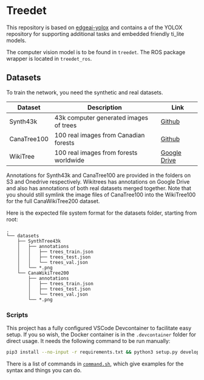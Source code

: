 # Treedet
This repository is based on [edgeai-yolox](https://github.com/TexasInstruments/edgeai-yolox) and contains a  of the YOLOX repository for supporting additional tasks and embedded friendly ti_lite models.

The computer vision model is to be found in `treedet`. The ROS package wrapper is located in `treedet_ros`.

## Datasets

To train the network, you need the synthetic and real datasets.

| Dataset     | Description                            | Link                                                                                                 |
| ----------- | -------------------------------------- | ---------------------------------------------------------------------------------------------------- |
| Synth43k    | 43k computer generated images of trees | [Github](https://github.com/norlab-ulaval/PercepTreeV1)                                              |
| CanaTree100 | 100 real images from Canadian forests  | [Github](https://github.com/norlab-ulaval/PercepTreeV1)                                              |
| WikiTree    | 100 real images from forests worldwide | [Google Drive](https://drive.google.com/drive/folders/1CBwYHaWVl0_Li1czkcmdCc6V6Mw0ee8D?usp=sharing) |

Annotations for Synth43k and CanaTree100 are provided in the folders on S3 and Onedrive respectively. Wikitrees has annotations on Google Drive and also has annotations of both real datasets merged together. Note that you should still symlink the image files of CanaTree100 into the WikiTree100 for the full CanaWikiTree200 dataset.

Here is the expected file system format for the datasets folder, starting from root:

```
.
└── datasets
    ├── SynthTree43k
    │   ├── annotations
    │   │   ├── trees_train.json
    │   │   ├── trees_test.json
    │   │   └── trees_val.json
    │   └── *.png
    └── CanaWikiTree200
        ├── annotations
        │   ├── trees_train.json
        │   ├── trees_test.json
        │   └── trees_val.json
        └── *.png
```

### Scripts

This project has a fully configured VSCode Devcontainer to facilitate easy setup. If you so wish, the Docker container is in the `.devcontainer` folder for direct usage. It needs the following command to be run manually:

```sh
pip3 install --no-input -r requirements.txt && python3 setup.py develop
```

There is a list of commands in [`command.sh`](./commands.sh), which give examples for the syntax and things you can do.
